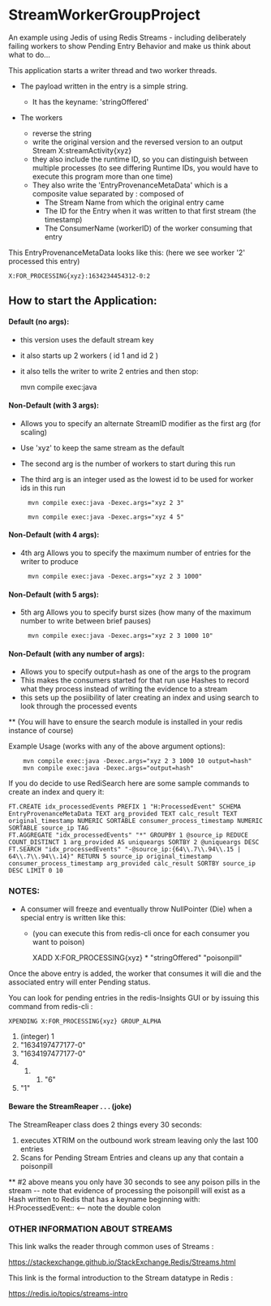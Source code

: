 # StreamWorkerGroupProject
An example using Jedis of using Redis Streams - 
including deliberately failing workers to show Pending Entry Behavior 
and make us think about what to do...

This application starts a writer thread and two worker threads.

* The payload written in the entry is a simple string. 
  * It has the keyname: 'stringOffered'

* The workers 
    * reverse the string
    * write the original version and the reversed version to an output Stream X:streamActivity{xyz}
    * they also include the runtime ID, so you can distinguish between multiple processes (to see differing Runtime IDs, you would have to execute this program more than one time) 
    * They also write the 'EntryProvenanceMetaData' which is a composite value separated by : composed of
        * The Stream Name from which the original entry came
        * The ID for the Entry when it was written to that first stream (the timestamp)
        * The ConsumerName (workerID) of the worker consuming that entry 
          
This EntryProvenanceMetaData looks like this: (here we see worker '2' processed this entry)  
          
    X:FOR_PROCESSING{xyz}:1634234454312-0:2


## How to start the Application:

#### Default (no args):
* this version uses the default stream key
* it also starts up 2 workers  ( id 1 and id 2 )
* it also tells the writer to write 2 entries and then stop:

  

    mvn compile exec:java


#### Non-Default (with 3 args):
* Allows you to specify an alternate StreamID modifier as the first arg (for scaling)
* Use 'xyz' to keep the same stream as the default
* The second arg is the number of workers to start during this run
* The third arg is an integer used as the lowest id to be used for worker ids in this run 

  

        mvn compile exec:java -Dexec.args="xyz 2 3"

        mvn compile exec:java -Dexec.args="xyz 4 5"


#### Non-Default (with 4 args):
* 4th arg Allows you to specify the maximum number of entries for the writer to produce



        mvn compile exec:java -Dexec.args="xyz 2 3 1000"

#### Non-Default (with 5 args):
* 5th arg Allows you to specify burst sizes (how many of the maximum number to write between brief pauses)



        mvn compile exec:java -Dexec.args="xyz 2 3 1000 10"


#### Non-Default (with any number of args):
* Allows you to specify output=hash as one of the args to the program
* This makes the consumers started for that run use Hashes to record what they process instead of writing the evidence to a stream  
* this sets up the posiibility of later creating an index and using search to look through the processed events

**   (You will have to ensure the search module is installed in your redis instance of course)

Example Usage (works with any of the above argument options):


        mvn compile exec:java -Dexec.args="xyz 2 3 1000 10 output=hash"
        mvn compile exec:java -Dexec.args="output=hash"

If you do decide to use RediSearch here are some sample commands to create an index and query it: 

    FT.CREATE idx_processedEvents PREFIX 1 "H:ProcessedEvent" SCHEMA EntryProvenanceMetaData TEXT arg_provided TEXT calc_result TEXT original_timestamp NUMERIC SORTABLE consumer_process_timestamp NUMERIC SORTABLE source_ip TAG
    FT.AGGREGATE "idx_processedEvents" "*" GROUPBY 1 @source_ip REDUCE COUNT_DISTINCT 1 arg_provided AS uniqueargs SORTBY 2 @uniqueargs DESC
    FT.SEARCH "idx_processedEvents" "-@source_ip:{64\\.7\\.94\\.15 | 64\\.7\\.94\\.14}" RETURN 5 source_ip original_timestamp consumer_process_timestamp arg_provided calc_result SORTBY source_ip DESC LIMIT 0 10


### NOTES:

* A consumer will freeze and eventually throw NullPointer (Die) when a special entry is written like this:
  *  (you can execute this from redis-cli once for each consumer you want to poison)




        XADD X:FOR_PROCESSING{xyz} * "stringOffered" "poisonpill"



Once the above entry is added, the worker that consumes it will die and the associated entry will enter Pending status.

You can look for pending entries in the redis-Insights GUI or by issuing this command from redis-cli :

    XPENDING X:FOR_PROCESSING{xyz} GROUP_ALPHA
1) (integer) 1
2) "1634197477177-0"
3) "1634197477177-0"
4) 1) 1) "6"
2) "1"


#### Beware the StreamReaper . . .  (joke)
The StreamReaper class does 2 things every 30 seconds:
1) executes XTRIM on the outbound work stream leaving only the last 100 entries 
2) Scans for Pending Stream Entries and cleans up any that contain a poisonpill

**  #2 above  means you only have 30 seconds to see any poison pills in the stream 
-- note that evidence of processing the poisonpill will exist as a Hash written to Redis
that has a keyname beginning with: H:ProcessedEvent::  <-- note the double colon
   

### OTHER INFORMATION ABOUT STREAMS
This link walks the reader through common uses of Streams :

https://stackexchange.github.io/StackExchange.Redis/Streams.html

This link is the formal introduction to the Stream datatype in Redis :

https://redis.io/topics/streams-intro



 

 
